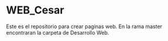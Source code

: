 # WEB_Cesar

Este es el repositorio para crear paginas web.
En la rama master encontraran la carpeta de Desarrollo Web.
